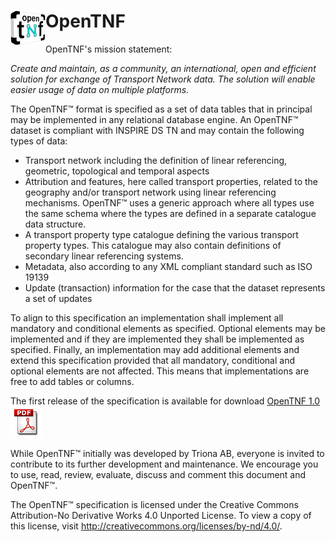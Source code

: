 <h1><img src="https://github.com/OpenTNF/opentnf/blob/master/logo.png" tag="OpenTNF" style="float: left"> OpenTNF</h1>

OpenTNF's mission statement:

_Create and maintain, as a community, an international, open and efficient solution for exchange of Transport Network data. The solution will enable easier usage of data on multiple platforms._

The OpenTNF™ format is specified as a set of data tables that in principal may be implemented in any relational database engine. An OpenTNF™ dataset is compliant with INSPIRE DS TN and may contain the following types of data:

* Transport network including the definition of linear referencing, geometric, topological and temporal aspects
* Attribution and features, here called transport properties, related to the geography and/or transport network using linear referencing mechanisms. OpenTNF™ uses a generic approach where all types use the same schema where the types are defined in a separate catalogue data structure.
* A transport property type catalogue defining the various transport property types. This catalogue may also contain definitions of secondary linear referencing systems.
* Metadata, also according to any XML compliant standard such as ISO 19139
* Update (transaction) information for the case that the dataset represents a set of updates

To align to this specification an implementation shall implement all mandatory and conditional elements as specified. Optional elements may be implemented and if they are implemented they shall be implemented as specified. Finally, an implementation may add additional elements and extend this specification provided that all mandatory, conditional and optional elements are not affected. This means that implementations are free to add tables or columns.

The first release of the specification is available for download <a href="https://github.com/OpenTNF/opentnf/releases/download/1.0-final/OpenTNF.-.white.paper.1.0.pdf" target="_blank">OpenTNF 1.0  <img src="https://github.com/OpenTNF/opentnf/blob/master/pdf_icon.png" tag="pdf"></a>

While OpenTNF™ initially was developed by Triona AB, everyone is invited to contribute to its further development and maintenance. We encourage you to use, read, review, evaluate, discuss and comment this document and OpenTNF™.

The OpenTNF™ specification is licensed under the Creative Commons Attribution-No Derivative Works 4.0 Unported License. To view a copy of this license, visit http://creativecommons.org/licenses/by-nd/4.0/.
